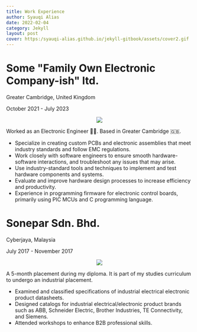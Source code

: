 ```yaml
---
title: Work Experience
author: Syauqi Alias
date: 2022-02-04
category: Jekyll
layout: post
cover: https:/syauqi-alias.github.io/jekyll-gitbook/assets/cover2.gif
---
```


# Some "Family Own Electronic Company-ish" ltd.
Greater Cambridge, United Kingdom

October 2021 - July 2023
<p align="center">
  <img src="https://syauqi-alias.github.io/assets/chuckles-im-in-danger.gif" />
</p>


Worked as an Electronic Engineer 🧑‍🔬. Based in Greater Cambridge 🇬🇧.

- Specialize in creating custom PCBs and electronic assemblies that meet industry standards and follow EMC regulations. 
- Work closely with software engineers to ensure smooth hardware-software interactions, and troubleshoot any issues that may arise. 
- Use industry-standard tools and techniques to implement and test hardware components and systems. 
- Evaluate and improve hardware design processes to increase efficiency and productivity. 
- Experience in programming firmware for electronic control boards, primarily using PIC MCUs and C programming language.

# Sonepar Sdn. Bhd.
Cyberjaya, Malaysia

July 2017 - November 2017
<p align="center">
  <img src="https://syauqi-alias.github.io/assets/sonepar.png" />
</p>
A 5-month placement during my diploma. It is part of my studies curriculum to undergo an industrial placement. 

- Examined and classified specifications of industrial electrical electronic product datasheets.
- Designed catalogs for industrial electrical/electronic product brands such as ABB, Schneider Electric, Brother Industries, TE Connectivity, and Siemens.
- Attended workshops to enhance B2B professional skills.